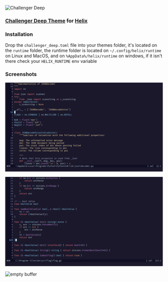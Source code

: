 ![Challenger Deep](https://challenger-deep-theme.github.io/images/logo.png)

### [Challenger Deep Theme](https://challenger-deep-theme.github.io/) for [Helix](https://github.com/helix-editor/helix)

### Installation
Drop the `challenger_deep.toml` file into your themes folder, it's located on the `runtime` folder,
the runtime folder is located on `~/.config/helix/runtime` on Linux and MacOS, and on `%AppData%/helix/runtime` on windows,
if it isn't there check your `HELIX_RUNTIME` env variable

### Screenshots

![python](./screenshots/python.png)

![golang](./screenshots/golang.png)

![empty buffer](./screnshots/empty_buffer.png)